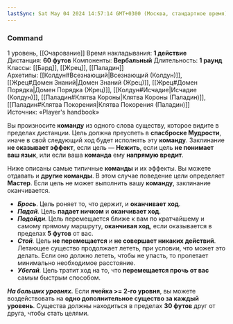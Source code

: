 ```yaml
---
lastSync: Sat May 04 2024 14:57:14 GMT+0300 (Москва, стандартное время)
---
```

### Command
1 уровень, [[Очарование]]
Время накладывания: **1 действие**
Дистанция: **60 футов**
Компоненты: **Вербальный**
Длительность: **1 раунд**
Классы: [[Бард]], [[Жрец]], [[Паладин]]
Архетипы: [[Колдун#Всезнающий|Всезнающий (Колдун)]], [[Жрец#Домен Знаний|Домен Знаний (Жрец)]], [[Жрец#Домен Порядка|Домен Порядка (Жрец)]], [[Колдун#Исчадие|Исчадие (Колдун)]], [[Паладин#Клятва Короны|Клятва Короны (Паладин)]], [[Паладин#Клятва Покорения|Клятва Покорения (Паладин)]]
Источник: «Player's handbook»

Вы произносите **команду** из одного слова существу, которое видите в пределах дистанции. Цель должна преуспеть в **спасброске Мудрости**, иначе в свой следующий ход будет исполнять эту **команду**. Заклинание **не оказывает эффект**, если цель — **Нежить**, если цель **не понимает ваш язык**, или если ваша **команда** ему **напрямую вредит**.

Ниже описаны самые типичные **команды** и их эффекты. Вы можете отдавать и **другие команды**. В этом случае поведение цели определяет **Мастер**. Если цель не может выполнить вашу **команду**, заклинание оканчивается.

- **_Брось_**. Цель роняет то, что держит, и **оканчивает ход**.
- _**Падай**._ Цель **падает ничком** и **оканчивает ход**.
- _**Подойди**._ Цель перемещается ближе к вам по кратчайшему и самому прямому маршруту, **оканчивая ход**, если оказывается в пределах **5 футов** от вас.
- _**Стой**._ Цель **не перемещается** и **не совершает никаких действий**. Летающее существо продолжает лететь, при условии, что может это делать. Если оно должно лететь, чтобы не упасть, то пролетает минимально необходимое расстояние.
- _**Убегай**._ Цель тратит ход на то, что **перемещается прочь от вас** самым быстрым способом.  

**_На больших уровнях._** Если **ячейка >= 2-го уровня**, вы можете воздействовать на **одно дополнительное существо за каждый уровень**. Существа должны находиться в пределах **30 футов** друг от друга, чтобы стать целями.